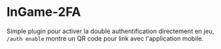 # InGame-2FA

Simple plugin pour activer la double authentification directement en jeu, `/auth enable` montre un QR code pour link avec l'application mobile.

